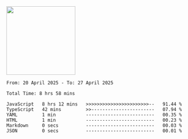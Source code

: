 <img height="180em" src="https://github-readme-stats-eight-theta.vercel.app/api?username=bkundev&show_icons=true&theme=radical&include_all_commits=true&count_private=true"/>
<!--START_SECTION:waka-->

```all_time
From: 20 April 2025 - To: 27 April 2025

Total Time: 8 hrs 58 mins

JavaScript   8 hrs 12 mins   >>>>>>>>>>>>>>>>>>>>>>>--   91.44 %
TypeScript   42 mins         >>-----------------------   07.94 %
YAML         1 min           -------------------------   00.35 %
HTML         1 min           -------------------------   00.23 %
Markdown     0 secs          -------------------------   00.03 %
JSON         0 secs          -------------------------   00.01 %
```

<!--END_SECTION:waka-->
